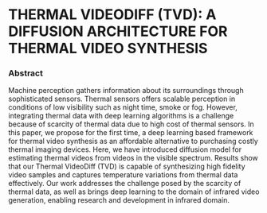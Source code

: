 # THERMAL VIDEODIFF (TVD): A DIFFUSION ARCHITECTURE FOR THERMAL VIDEO SYNTHESIS

### Abstract
Machine perception gathers information about its surroundings
through sophisticated sensors. Thermal sensors offers
scalable perception in conditions of low visibility such as
night time, smoke or fog. However, integrating thermal
data with deep learning algorithms is a challenge because of
scarcity of thermal data due to high cost of thermal sensors.
In this paper, we propose for the first time, a deep learning
based framework for thermal video synthesis as an affordable
alternative to purchasing costly thermal imaging devices.
Here, we have introduced diffusion model for estimating
thermal videos from videos in the visible spectrum. Results
show that our Thermal VideoDiff (TVD) is capable of synthesizing
high fidelity video samples and captures temperature
variations from thermal data effectively. Our work addresses
the challenge posed by the scarcity of thermal data, as well as
brings deep learning to the domain of infrared video generation,
enabling research and development in infrared domain.

